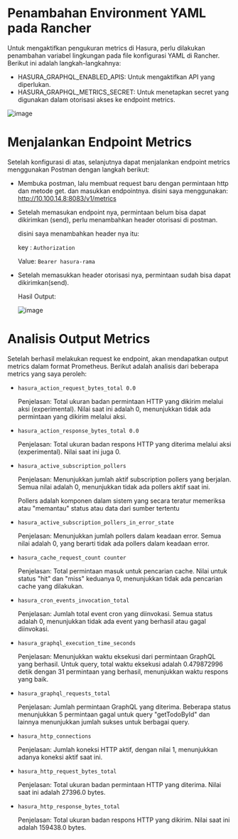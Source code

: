 # Penambahan Environment YAML pada Rancher

Untuk mengaktifkan pengukuran metrics di Hasura, perlu dilakukan penambahan variabel lingkungan pada file konfigurasi YAML di Rancher. Berikut ini adalah langkah-langkahnya:

- HASURA_GRAPHQL_ENABLED_APIS: Untuk mengaktifkan API yang diperlukan.
- HASURA_GRAPHQL_METRICS_SECRET: Untuk menetapkan secret yang digunakan dalam otorisasi akses ke endpoint metrics.

![image](https://github.com/user-attachments/assets/65f2aeea-e532-41db-a68e-0c26f0f7114d)

# Menjalankan Endpoint Metrics

Setelah konfigurasi di atas, selanjutnya dapat menjalankan endpoint metrics menggunakan Postman dengan langkah berikut:

- Membuka postman, lalu membuat request baru dengan permintaan http dan metode get. dan masukkan endpointnya. disini saya menggunakan: http://10.100.14.8:8083/v1/metrics
- Setelah memasukan endpoint nya, permintaan belum bisa dapat dikirimkan (send), perlu menambahkan header otorisasi di postman.

  disini saya menambahkan header nya itu:

  key : ``Authorization``

  Value: ``Bearer hasura-rama``
- Setelah memasukkan header otorisasi nya, permintaan sudah bisa dapat dikirimkan(send).

  Hasil Output:

  ![image](https://github.com/user-attachments/assets/44ac493f-79ee-4850-b93e-1f8941b2f802)

# Analisis Output Metrics

Setelah berhasil melakukan request ke endpoint, akan mendapatkan output metrics dalam format Prometheus. Berikut adalah analisis dari beberapa metrics yang saya peroleh:

- ``hasura_action_request_bytes_total 0.0``

  Penjelasan: Total ukuran badan permintaan HTTP yang dikirim melalui aksi (experimental). Nilai saat ini adalah 0, menunjukkan tidak ada permintaan yang dikirim melalui aksi.

- ``hasura_action_response_bytes_total 0.0``

  Penjelasan: Total ukuran badan respons HTTP yang diterima melalui aksi (experimental). Nilai saat ini juga 0.

- ``hasura_active_subscription_pollers``

  Penjelasan: Menunjukkan jumlah aktif subscription pollers yang berjalan. Semua nilai adalah 0, menunjukkan tidak ada pollers aktif saat ini.

  Pollers adalah komponen dalam sistem yang secara teratur memeriksa atau "memantau" status atau data dari sumber tertentu

- ``hasura_active_subscription_pollers_in_error_state``

  Penjelasan: Menunjukkan jumlah pollers dalam keadaan error. Semua nilai adalah 0, yang berarti tidak ada pollers dalam keadaan error.

- ``hasura_cache_request_count counter``

  Penjelasan: Total permintaan masuk untuk pencarian cache. Nilai untuk status "hit" dan "miss" keduanya 0, menunjukkan tidak ada pencarian cache yang dilakukan.

- ``hasura_cron_events_invocation_total``

  Penjelasan: Jumlah total event cron yang diinvokasi. Semua status adalah 0, menunjukkan tidak ada event yang berhasil atau gagal diinvokasi.

- ``hasura_graphql_execution_time_seconds``

  Penjelasan: Menunjukkan waktu eksekusi dari permintaan GraphQL yang berhasil. Untuk query, total waktu eksekusi adalah 0.479872996 detik dengan 31 permintaan yang berhasil, menunjukkan waktu respons yang baik.

- ``hasura_graphql_requests_total``

  Penjelasan: Jumlah permintaan GraphQL yang diterima. Beberapa status menunjukkan 5 permintaan gagal untuk query "getTodoById" dan lainnya menunjukkan jumlah sukses untuk berbagai query.

- ``hasura_http_connections``

  Penjelasan: Jumlah koneksi HTTP aktif, dengan nilai 1, menunjukkan adanya koneksi aktif saat ini.

- ``hasura_http_request_bytes_total``

  Penjelasan: Total ukuran badan permintaan HTTP yang diterima. Nilai saat ini adalah 27396.0 bytes.

- ``hasura_http_response_bytes_total``

  Penjelasan: Total ukuran badan respons HTTP yang dikirim. Nilai saat ini adalah 159438.0 bytes.
